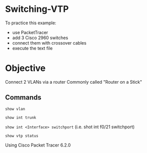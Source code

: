 # Switching-VTP


To practice this example:
- use PacketTracer
- add 3 Cisco 2960 switches
- connect them with crossover cables
- execute the text file



# Objective

Connect 2 VLANs via a router
Commonly called "Router on a Stick"

## Commands
` show vlan `

` show int trunk `

` show int <Interface> switchport ` (i.e. shot int f0/21 switchport)

` show vtp status `


Using Cisco Packet Tracer 6.2.0
